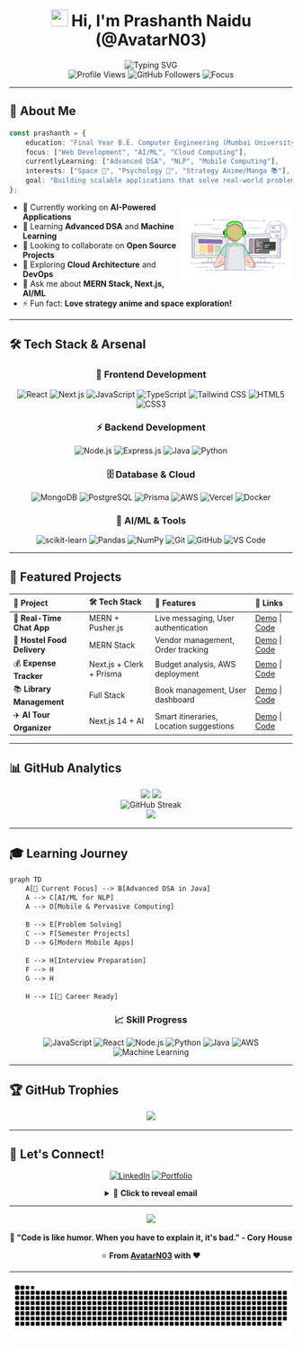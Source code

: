 <div align="center">
  <h1><img src="https://raw.githubusercontent.com/MartinHeinz/MartinHeinz/master/wave.gif" width="30px" height="30px"> Hi, I'm <strong>Prashanth Naidu</strong> (@AvatarN03)</h1>
</div>
<!-- The wave.gif adds a friendly animated waving hand next to your name! -->
<div align="center">
  <img src="https://readme-typing-svg.herokuapp.com?font=Fira+Code&size=32&duration=2800&pause=2000&color=A9FEF7&center=true&vCenter=true&width=940&lines=Final+Year+Computer+Engineering+Student;Full+Stack+Developer+%7C+MERN+%26+Next.js;AI%2FML+Enthusiast+%7C+Cloud+Computing;Building+Scalable+Web+Applications" alt="Typing SVG" />
</div>
<div align="center">
  <img src="https://komarev.com/ghpvc/?username=AvatarN03&label=Profile%20views&color=0e75b6&style=flat" alt="Profile Views" />
  <img src="https://img.shields.io/github/followers/AvatarN03?label=Followers&style=social" alt="GitHub Followers" />
  <img src="https://img.shields.io/badge/Focus-Full%20Stack%20Development-brightgreen" alt="Focus" />
</div>

---

## 🎯 **About Me**

```typescript
const prashanth = {
    education: "Final Year B.E. Computer Engineering (Mumbai University)",
    focus: ["Web Development", "AI/ML", "Cloud Computing"],
    currentlyLearning: ["Advanced DSA", "NLP", "Mobile Computing"],
    interests: ["Space 🚀", "Psychology 🧠", "Strategy Anime/Manga 📚"],
    goal: "Building scalable applications that solve real-world problems"
};
```

<img align="right" alt="Coding" width="200" src="https://raw.githubusercontent.com/devSouvik/devSouvik/master/gif3.gif">

- 🔭 Currently working on **AI-Powered Applications**
- 🌱 Learning **Advanced DSA** and **Machine Learning**
- 👯 Looking to collaborate on **Open Source Projects**
- 🤔 Exploring **Cloud Architecture** and **DevOps**
- 💬 Ask me about **MERN Stack, Next.js, AI/ML**
- ⚡ Fun fact: **Love strategy anime and space exploration!**

---

## 🛠️ **Tech Stack & Arsenal**

<div align="center">

### 🎨 **Frontend Development**
![React](https://img.shields.io/badge/-React-61DAFB?style=for-the-badge&logo=react&logoColor=black)
![Next.js](https://img.shields.io/badge/-Next.js-000000?style=for-the-badge&logo=next.js&logoColor=white)
![JavaScript](https://img.shields.io/badge/-JavaScript-F7DF1E?style=for-the-badge&logo=javascript&logoColor=black)
![TypeScript](https://img.shields.io/badge/-TypeScript-3178C6?style=for-the-badge&logo=typescript&logoColor=white)
![Tailwind CSS](https://img.shields.io/badge/-Tailwind_CSS-38B2AC?style=for-the-badge&logo=tailwind-css&logoColor=white)
![HTML5](https://img.shields.io/badge/-HTML5-E34F26?style=for-the-badge&logo=html5&logoColor=white)
![CSS3](https://img.shields.io/badge/-CSS3-1572B6?style=for-the-badge&logo=css3&logoColor=white)

### ⚡ **Backend Development**
![Node.js](https://img.shields.io/badge/-Node.js-339933?style=for-the-badge&logo=node.js&logoColor=white)
![Express.js](https://img.shields.io/badge/-Express.js-000000?style=for-the-badge&logo=express&logoColor=white)
![Java](https://img.shields.io/badge/-Java-007396?style=for-the-badge&logo=java&logoColor=white)
![Python](https://img.shields.io/badge/-Python-3776AB?style=for-the-badge&logo=python&logoColor=white)

### 🗄️ **Database & Cloud**
![MongoDB](https://img.shields.io/badge/-MongoDB-47A248?style=for-the-badge&logo=mongodb&logoColor=white)
![PostgreSQL](https://img.shields.io/badge/-PostgreSQL-336791?style=for-the-badge&logo=postgresql&logoColor=white)
![Prisma](https://img.shields.io/badge/-Prisma-2D3748?style=for-the-badge&logo=prisma&logoColor=white)
![AWS](https://img.shields.io/badge/-AWS-232F3E?style=for-the-badge&logo=amazon-aws&logoColor=white)
![Vercel](https://img.shields.io/badge/-Vercel-000000?style=for-the-badge&logo=vercel&logoColor=white)
![Docker](https://img.shields.io/badge/-Docker-2496ED?style=for-the-badge&logo=docker&logoColor=white)

### 🤖 **AI/ML & Tools**
![scikit-learn](https://img.shields.io/badge/-scikit_learn-F7931E?style=for-the-badge&logo=scikit-learn&logoColor=white)
![Pandas](https://img.shields.io/badge/-Pandas-150458?style=for-the-badge&logo=pandas&logoColor=white)
![NumPy](https://img.shields.io/badge/-NumPy-013243?style=for-the-badge&logo=numpy&logoColor=white)
![Git](https://img.shields.io/badge/-Git-F05032?style=for-the-badge&logo=git&logoColor=white)
![GitHub](https://img.shields.io/badge/-GitHub-181717?style=for-the-badge&logo=github&logoColor=white)
![VS Code](https://img.shields.io/badge/-VS_Code-007ACC?style=for-the-badge&logo=visual-studio-code&logoColor=white)

</div>

---

## 🚀 **Featured Projects**

<div align="center">

| 🎯 **Project** | 🛠️ **Tech Stack** | 🌟 **Features** | 🔗 **Links** |
|:---|:---|:---|:---|
| 💬 **Real-Time Chat App** | MERN + Pusher.js | Live messaging, User authentication | [Demo](link) \| [Code](link) |
| 🍴 **Hostel Food Delivery** | MERN Stack | Vendor management, Order tracking | [Demo](link) \| [Code](link) |
| 💰 **Expense Tracker** | Next.js + Clerk + Prisma | Budget analysis, AWS deployment | [Demo](link) \| [Code](link) |
| 📚 **Library Management** | Full Stack | Book management, User dashboard | [Demo](link) \| [Code](link) |
| ✈️ **AI Tour Organizer** | Next.js 14 + AI | Smart itineraries, Location suggestions | [Demo](link) \| [Code](link) |

</div>

---

## 📊 **GitHub Analytics**

<div align="center">
  <img height="180em" src="https://github-readme-stats-eight-theta.vercel.app/api?username=AvatarN03&show_icons=true&theme=algolia&include_all_commits=true&count_private=true"/>
  <img height="180em" src="https://github-readme-stats-eight-theta.vercel.app/api/top-langs/?username=AvatarN03&layout=compact&langs_count=8&theme=algolia"/>
</div>

<div align="center">
  <img src="https://github-readme-streak-stats.herokuapp.com?user=AvatarN03&theme=algolia&date_format=M%20j%5B%2C%20Y%5D" alt="GitHub Streak" />
</div>

<div align="center">
  <img src="https://github-readme-activity-graph.vercel.app/graph?username=AvatarN03&bg_color=0D1117&color=5BCDEC&line=5BCDEC&point=FFFFFF&hide_border=true" />
</div>

---

## 🎓 **Learning Journey**

```mermaid
graph TD
    A[🎯 Current Focus] --> B[Advanced DSA in Java]
    A --> C[AI/ML for NLP]
    A --> D[Mobile & Pervasive Computing]
    
    B --> E[Problem Solving]
    C --> F[Semester Projects]
    D --> G[Modern Mobile Apps]
    
    E --> H[Interview Preparation]
    F --> H
    G --> H
    
    H --> I[🚀 Career Ready]
```

<div align="center">
  
### 📈 **Skill Progress**

![JavaScript](https://img.shields.io/badge/JavaScript-90%25-success?style=flat-square&logo=javascript)
![React](https://img.shields.io/badge/React-85%25-success?style=flat-square&logo=react)
![Node.js](https://img.shields.io/badge/Node.js-80%25-success?style=flat-square&logo=node.js)
![Python](https://img.shields.io/badge/Python-75%25-informational?style=flat-square&logo=python)
![Java](https://img.shields.io/badge/Java-70%25-informational?style=flat-square&logo=java)
![AWS](https://img.shields.io/badge/AWS-65%25-informational?style=flat-square&logo=amazon-aws)
![Machine Learning](https://img.shields.io/badge/Machine%20Learning-60%25-yellow?style=flat-square&logo=tensorflow)

</div>

---

## 🏆 **GitHub Trophies**

<div align="center">
  <img src="https://github-profile-trophy.vercel.app/?username=AvatarN03&theme=algolia&no-frame=false&no-bg=false&margin-w=4&row=1" />
</div>

---

## 🤝 **Let's Connect!**

<div align="center">
  
[![LinkedIn](https://img.shields.io/badge/-Prashanth_Naidu-0077B5?style=for-the-badge&logo=linkedin&logoColor=white)](https://www.linkedin.com/in/prashanth-naidu03/)
[![Portfolio](https://img.shields.io/badge/-Portfolio-FF5722?style=for-the-badge&logo=todoist&logoColor=white)](https://portfolio-in-3-d.vercel.app/)
<details>
<summary>📧 <strong>Click to reveal email</strong></summary>
<br>
<div align="center">
  <code>jsprashanth003@gmail.com</code>
  <br><br>
  <em>Click to copy to clipboard:</em>
  <br>
  <input type="text" value="jsprashanth003@gmail.com" id="email" readonly style="padding: 8px; margin: 5px; border: 1px solid #ccc; border-radius: 4px; background: #f9f9f9;">
  <button onclick="copyToClipboard()" style="padding: 8px 12px; margin: 5px; background: #0366d6; color: white; border: none; border-radius: 4px; cursor: pointer;">📋 Copy Email</button>
</div>
<script>
function copyToClipboard() {
  const emailInput = document.getElementById('email');
  emailInput.select();
  emailInput.setSelectionRange(0, 99999);
  navigator.clipboard.writeText(emailInput.value).then(function() {
    alert('Email copied to clipboard! ✅');
  });
}
</script>
</details>
</div>

</div>

---

<div align="center">
  <img src="https://capsule-render.vercel.app/api?type=waving&color=gradient&height=100&section=footer&text=Thanks%20for%20visiting!&fontSize=16&fontColor=fff&animation=twinkling&fontAlignY=72" />
</div>

<div align="center">
  
**💭 "Code is like humor. When you have to explain it, it's bad." - Cory House**

⭐️ **From [AvatarN03](https://github.com/AvatarN03) with ❤️**

</div>

---

<div align="center">
  <img src="https://raw.githubusercontent.com/Platane/snk/output/github-contribution-grid-snake.svg" alt="Snake animation" />
</div>
